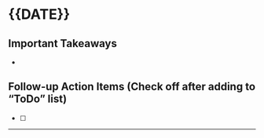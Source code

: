 # {{DATE}}

## Important Takeaways

- 

## Follow-up Action Items (Check off after adding to “ToDo” list)

- [ ] 

---